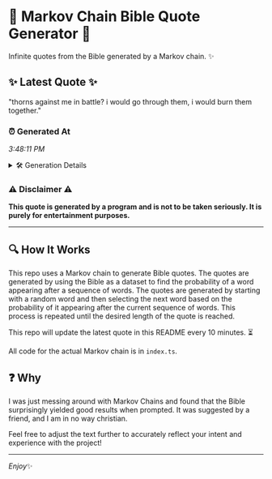 # 📖 Markov Chain Bible Quote Generator 📖

Infinite quotes from the Bible generated by a Markov chain. ✨

## ✨ Latest Quote ✨
"thorns against me in battle? i would go through them, i would burn them together."

### ⏰ Generated At
*3:48:11 PM*

<details>
    <summary>🛠️ Generation Details</summary>
    <p>
        <strong>🌱 Seed:</strong> thorns<br>
        <strong>🔄 Iterations:</strong> 14<br>
        <strong>📜 Context History:</strong><br>[ thorns ]: against<br>[ thorns, against ]: me<br>[ thorns, against, me ]: in<br>[ thorns, against, me, in ]: battle?<br>[ thorns, against, me, in, battle? ]: i<br>[ thorns, against, me, in, battle?, i ]: would<br>[ against, me, in, battle?, i, would ]: go<br>[ me, in, battle?, i, would, go ]: through<br>[ in, battle?, i, would, go, through ]: them,<br>[ battle?, i, would, go, through, them, ]: i<br>[ i, would, go, through, them,, i ]: would<br>[ would, go, through, them,, i, would ]: burn<br>[ go, through, them,, i, would, burn ]: them<br>[ through, them,, i, would, burn, them ]: together.<br>
    </p>
</details>

### ⚠️ Disclaimer ⚠️
**This quote is generated by a program and is not to be taken seriously. It is purely for entertainment purposes.**

---

## 🔍 How It Works

This repo uses a Markov chain to generate Bible quotes. The quotes are generated by using the Bible as a dataset to find the probability of a word appearing after a sequence of words. The quotes are generated by starting with a random word and then selecting the next word based on the probability of it appearing after the current sequence of words. This process is repeated until the desired length of the quote is reached.

This repo will update the latest quote in this README every 10 minutes. ⏳

All code for the actual Markov chain is in `index.ts`.

## ❓ Why

I was just messing around with Markov Chains and found that the Bible surprisingly yielded good results when prompted. 
It was suggested by a friend, and I am in no way christian.

Feel free to adjust the text further to accurately reflect your intent and experience with the project!

---

*Enjoy*✨

